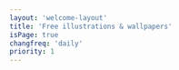 ```yaml
---
layout: 'welcome-layout'
title: 'Free illustrations & wallpapers'
isPage: true
changfreq: 'daily'
priority: 1
---
```



